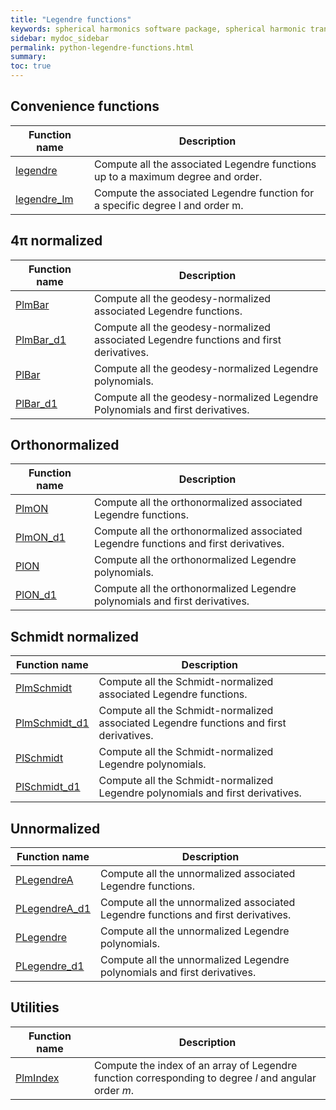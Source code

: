 ```yaml
---
title: "Legendre functions"
keywords: spherical harmonics software package, spherical harmonic transform, legendre functions, multitaper spectral analysis, fortran, Python, gravity, magnetic field
sidebar: mydoc_sidebar
permalink: python-legendre-functions.html
summary: 
toc: true
---
```


<style>
table:nth-of-type(n) {
    display:table;
    width:100%;
}
table:nth-of-type(n) th:nth-of-type(2) {
    width:75%;
}
</style>

## Convenience functions

| Function name | Description |
| ------------- | ----------- |
| [legendre](pylegendre.html) | Compute all the associated Legendre functions up to a maximum degree and order. |
| [legendre_lm](pylegendre_lm.html) | Compute the associated Legendre function for a specific degree l and order m. |

## 4&pi; normalized

| Function name | Description |
| ------------- | ----------- |
| [PlmBar](pyplmbar.html) | Compute all the geodesy-normalized associated Legendre functions. |
| [PlmBar_d1](pyplmbar_d1.html) | Compute all the geodesy-normalized associated Legendre functions and first derivatives. |
| [PlBar](pyplbar.html) | Compute all the geodesy-normalized Legendre polynomials. |
| [PlBar_d1](pyplbar_d1.html) | Compute all the geodesy-normalized Legendre Polynomials and first derivatives. |

## Orthonormalized

| Function name | Description |
| ------------- | ----------- |
| [PlmON](pyplmon.html) | Compute all the orthonormalized associated Legendre functions. |
| [PlmON_d1](pyplmon_d1.html) | Compute all the orthonormalized associated Legendre functions and first derivatives. |
| [PlON](pyplon.html) | Compute all the orthonormalized Legendre polynomials. |
| [PlON_d1](pyplon_d1.html) | Compute all the orthonormalized Legendre polynomials and first derivatives. |

## Schmidt normalized

| Function name | Description |
| ------------- | ----------- |
| [PlmSchmidt](pyplmschmidt.html) | Compute all the Schmidt-normalized associated Legendre functions. |
| [PlmSchmidt_d1](pyplmschmidt_d1.html) | Compute all the Schmidt-normalized associated Legendre functions and first derivatives. |
| [PlSchmidt](pyplschmidt.html) | Compute all the Schmidt-normalized Legendre polynomials. |
| [PlSchmidt_d1](pyplschmidt_d1.html) | Compute all the Schmidt-normalized Legendre polynomials and first derivatives. |

## Unnormalized

| Function name | Description |
| ------------- | ----------- |
| [PLegendreA](pyplegendrea.html) | Compute all the unnormalized associated Legendre functions. |
| [PLegendreA_d1](pyplegendrea_d1.html) | Compute all the unnormalized associated Legendre functions and first derivatives.
| [PLegendre](pyplegendre.html) | Compute all the unnormalized Legendre polynomials. |
| [PLegendre_d1](pyplegendre_d1.html) | Compute all the unnormalized Legendre polynomials and first derivatives. |

## Utilities

| Function name | Description |
| ------------- | ----------- |
| [PlmIndex](pyplmindex.html) | Compute the index of an array of Legendre function corresponding to degree *l* and angular order *m*. |
